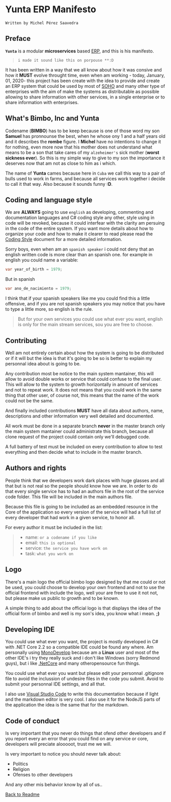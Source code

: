 # Yunta ERP Manifesto

``Written by Michel Pérez Saavedra``

## Preface

**``Yunta``** is a modular **microservices** based [ERP][erp], 
and this is his manifesto. 

> ``i made it sound like this on porpouse **:D``

It has been written in a way that we all know about how it was consive and how it **MUST** evolve throught time, even when am working - today, January, 01, 2020- this project has been create with the idea to provide and create an ERP system that could be used by most of [SOHO](https://wikipedia.org/wiki/soho) and many other type of enterprises with the aim of make the systems as distributable as possible allowing to share information with other services, in a single enterprise or to share information with enterprises.

## What's Bimbo, Inc and Yunta

Codename (**BIMBO**) has to be keep because is one of those word my son **Samuel** has pronnounse the best, when he whose ony 1 and a half years old and it describes the **rombe** figure. I **Michel** have no intentions to change it for nothing, even more now that his mother does not understand what means to be a son that take cares of my ``alzeheimer's`` sick mother (**worst sickness ever**). So this is my simple way to give to my son the importance it deserves now that am not as close to him as i which.

The name of **Yunta** cames because here in ``Cuba`` we call this way to a pair of bulls used to work in farms, and because all services work together i decide to call it that way. Also because it sounds funny **:D**.

## Coding and language style

We are **ALWAYS** going to use ``english`` as developing, commenting and documentation languages and C# coding style any other, style using in code will be revoked, because it could interfear with the clarity am persuing in the code of the entire system. If you want more details about how to organize your code and how to make it clearer to read please read the [Coding Style](./coding_style.md) document for a more detailed information.

Sorry boys, even when am an ``spanish speaker`` i could not deny that an english written code is more clear than an spanish one. for example in english you could name a variable:

```csharp
var year_of_birth = 1979;
```
But in spanish

```csharp
var ano_de_nacimiento = 1979;
```

I think that if your spanish speakers like me you could find this a little offensive, and if you are not spanish speakers you may notice that you have to type a little more, so english is the rule.

>But for your own services you could use what ever you want, english is only for the main stream services, sou you are free to choose.


## Contributing

Well am not entirely certain about how the system is going to be distributed or if it will but the idea is that it's going to be so is better to explain my personnal idea about is going to be.

Any contribution most be notice to the main system mantainer, this will allow to avoid double works or service that could confuse to the final user. This will allow to the system to growth horizontally in amount of services and not to repeat work. It does not means that you could work in the same thing that other user, of course not, this means that the name of the work could not be the same.

And finally included contributions **MUST** have all data about authors, name, descriptions and other information very well detailed and documented.

All work must be done in a separate branch **never** in the master branch only the main system mantainer could administrate this branch, because all clone request of the project could contain only we'll debugged code.

A full battery of test must be included on every contribution to allow to test everything and then decide what to include in the master branch.

## Authors and rights

People think that we developers work dark places with huge glasses and all that but is not real so the people should know how we are. In order to do that every single service has to had an authors file in the root of the service code folder. This file will be included in the main authors file.

Because this file is going to be included as an embedded resource in the Core of the application so every version of the service will had a full list of every developer that had work in a given service, to honor all.

For every author it must be included in the list:

> * name: ``or a codename if you like``
> * email: ``this is optional``
> * service: ``the service you have work on``
> * task: ``what you work on``

## Logo

There's a main logo the official bimbo logo designed by that me could or not be  used, you could choose to develop your own frontend and not to use the official frontend with include the logo, well your are free to use it not not, but please make us public to growth and to be known.

A simple thing to add about the official logo is that displays the idea of the official form of bimbo and well is my son's idea, you know what i mean. **;)**

## Developing IDE


You could use what ever you want, the project is mostly developed in C# with .NET Core 2.2 so a compatible IDE could be found any where. Am personally using [MonoDevelop][mono] because am a **Linux** user and most of the other IDE's i try they really suck and i don't like Windows (sorry Redmond guys), but i like [.NetCore][netcore] and many otheropensource fun things. 

You could use what ever you want but please edit your personnal .gitignore file to avoid the inclussion of undesire files in the code you submit. Avoid to submit your personnal IDE settings, and all that.

I also use [Visual Studio Code][code] to write this documentation because if light and the markdown editor is very cool. I also use it for the NodeJS parts of the application the idea is the same that for the markdown.

## Code of conduct

Is very important that you never do things that ofend other developers and if you report every an error that you could find on any service or core, developers will preciate alooooot, trust me we will. 

Is very important to notice you should never talk about:

* Politics
* Religion
* Ofenses to other developers

And any other mis behavior know by all of us..


[Back to Readme](../README.md)

[soho]: https://www.wikipedia.org/wiki/erp
[coding_style]: ./coding_style
[vscode]: https://vscode.microsoft.com
[monodev]: https://monodevelop.com
[erp]: http://wikipedia.org/wiki/erp
[mono]: https://monodevelop.xamarin.com
[netcore]: https://microsoft.com/aspnetcore
[code]: https://vscode.microsoft.co
